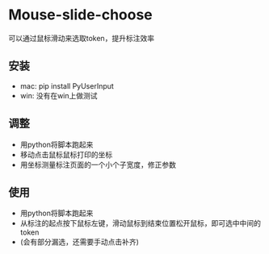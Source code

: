 # Mouse-slide-choose
可以通过鼠标滑动来选取token，提升标注效率

## 安装
* mac: pip install PyUserInput
* win: 没有在win上做测试

## 调整
* 用python将脚本跑起来
* 移动点击鼠标鼠标打印的坐标
* 用坐标测量标注页面的一个小个子宽度，修正参数

## 使用
* 用python将脚本跑起来
* 从标注的起点按下鼠标左键，滑动鼠标到结束位置松开鼠标，即可选中中间的token
* (会有部分漏选，还需要手动点击补齐)
